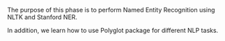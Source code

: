 The purpose of this phase is to perform Named Entity Recognition using NLTK and Stanford NER.

In addition, we learn how to use Polyglot package for different NLP tasks.
